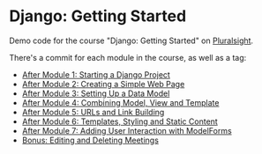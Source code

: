 # Django: Getting Started
Demo code for the course "Django: Getting Started" on [Pluralsight](https://www.pluralsight.com).

There's a commit for each module in the course, as well as a tag:


- [After Module 1: Starting a Django Project](https://github.com/codesensei-courses/django_getting_started/releases/tag/project-start)
- [After Module 2: Creating a Simple Web Page](https://github.com/codesensei-courses/django_getting_started/releases/tag/m2-create-a-simple-page)
- [After Module 3: Setting Up a Data Model](https://github.com/codesensei-courses/django_getting_started/releases/tag/m3-data-model)
- [After Module 4: Combining Model, View and Template](https://github.com/codesensei-courses/django_getting_started/releases/tag/m4-mtv)
- [After Module 5: URLs and Link Building](https://github.com/codesensei-courses/django_getting_started/releases/tag/m5-urls)
- [After Module 6: Templates, Styling and Static Content](https://github.com/codesensei-courses/django_getting_started/releases/tag/m6-templates-styling)
- [After Module 7: Adding User Interaction with ModelForms](https://github.com/codesensei-courses/django_getting_started/releases/tag/m7-forms)
- [Bonus: Editing and Deleting Meetings](https://github.com/codesensei-courses/django_getting_started/releases/tag/bonus)
